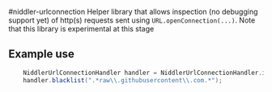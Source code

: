 #niddler-urlconnection
Helper library that allows inspection (no debugging support yet) of http(s) requests sent using `URL.openConnection(...)`. Note that this library is experimental at this stage

## Example use
```java
    NiddlerUrlConnectionHandler handler = NiddlerUrlConnectionHandler.install(niddler);
    handler.blacklist(".*raw\\.githubusercontent\\.com.*");
```
